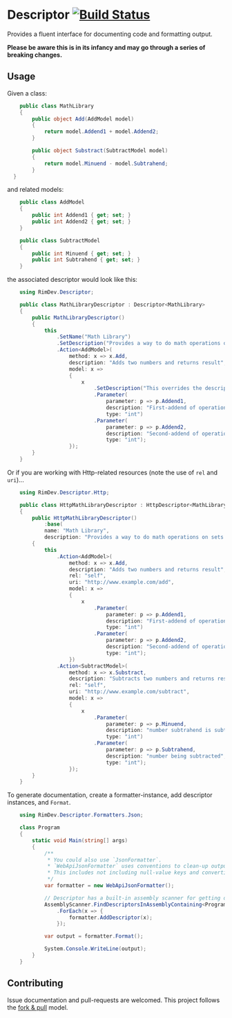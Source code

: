 # Descriptor [![Build Status](https://travis-ci.org/ritterim/descriptor.svg?branch=master)](https://travis-ci.org/ritterim/descriptor)

Provides a fluent interface for documenting code and formatting output.

**Please be aware this is in its infancy and may go through a series of breaking changes.**

## Usage

Given a class:

``` csharp
    public class MathLibrary
    {
        public object Add(AddModel model)
        {
            return model.Addend1 + model.Addend2;
        }

        public object Substract(SubtractModel model)
        {
            return model.Minuend - model.Subtrahend;
        }
  }
```

and related models:

``` csharp
    public class AddModel
    {
        public int Addend1 { get; set; }
        public int Addend2 { get; set; }
    }

    public class SubtractModel
    {
        public int Minuend { get; set; }
        public int Subtrahend { get; set; }
    }
```

the associated descriptor would look like this:

``` csharp
    using RimDev.Descriptor;

    public class MathLibraryDescriptor : Descriptor<MathLibrary>
    {
        public MathLibraryDescriptor()
        {
            this
                .SetName("Math Library")
                .SetDescription("Provides a way to do math operations on sets of numbers.")
                .Action<AddModel>(
                    method: x => x.Add,
                    description: "Adds two numbers and returns result",
                    model: x =>
                    {
                        x
                            .SetDescription("This overrides the description set as Action-parameter")
                            .Parameter(
                                parameter: p => p.Addend1,
                                description: "First-addend of operation",
                                type: "int")
                            .Parameter(
                                parameter: p => p.Addend2,
                                description: "Second-addend of operation",
                                type: "int");
                    });
        }
    }
```

Or if you are working with Http-related resources (note the use of `rel` and `uri`)...

``` csharp
    using RimDev.Descriptor.Http;

    public class HttpMathLibraryDescriptor : HttpDescriptor<MathLibrary>
    {
        public HttpMathLibraryDescriptor()
            :base(
            name: "Math Library",
            description: "Provides a way to do math operations on sets of numbers.")
        {
            this
                .Action<AddModel>(
                    method: x => x.Add,
                    description: "Adds two numbers and returns result",
                    rel: "self",
                    uri: "http://www.example.com/add",
                    model: x =>
                    {
                        x
                            .Parameter(
                                parameter: p => p.Addend1,
                                description: "First-addend of operation",
                                type: "int")
                            .Parameter(
                                parameter: p => p.Addend2,
                                description: "Second-addend of operation",
                                type: "int");
                    })
                .Action<SubtractModel>(
                    method: x => x.Substract,
                    description: "Subtracts two numbers and returns result",
                    rel: "self",
                    uri: "http://www.example.com/subtract",
                    model: x =>
                    {
                        x
                            .Parameter(
                                parameter: p => p.Minuend,
                                description: "number subtrahend is subtracted from",
                                type: "int")
                            .Parameter(
                                parameter: p => p.Subtrahend,
                                description: "number being subtracted",
                                type: "int");
                    });
        }
    }
```

To generate documentation, create a formatter-instance, add descriptor instances, and `Format`.

``` csharp
    using RimDev.Descriptor.Formatters.Json;

    class Program
    {
        static void Main(string[] args)
        {
            /**
             * You could also use `JsonFormatter`.
             * `WebApiJsonFormatter` uses conventions to clean-up output.
             * This includes not including null-value keys and converting `uri` properties to `href` for readability.
             */
            var formatter = new WebApiJsonFormatter();

            // Descriptor has a built-in assembly scanner for getting descriptors.
            AssemblyScanner.FindDescriptorsInAssemblyContaining<Program>()
                .ForEach(x => {
                    formatter.AddDescriptor(x);
                });

            var output = formatter.Format();

            System.Console.WriteLine(output);
        }
    }
```

## Contributing

Issue documentation and pull-requests are welcomed. This project follows the [fork & pull](https://help.github.com/articles/using-pull-requests/#fork--pull) model.
